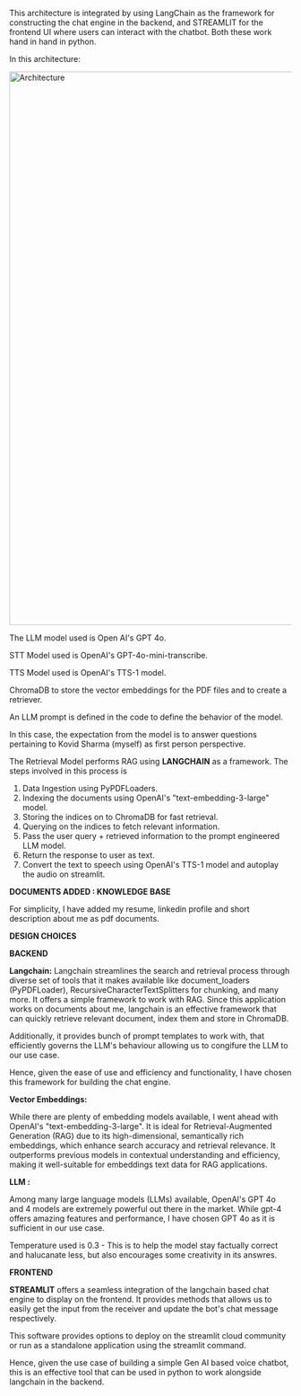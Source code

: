 This architecture is integrated by using LangChain as the framework for constructing the chat engine in the backend,
and STREAMLIT for the frontend UI where users can interact with the chatbot.
Both these work hand in hand in python.


In this architecture:

<img width="986" alt="Architecture" src="https://github.com/user-attachments/assets/8ce8379f-b9ec-4b89-bacf-431f8b7add28" />


The LLM model used is Open AI's GPT 4o.

STT Model used is OpenAI's GPT-4o-mini-transcribe.

TTS Model used is OpenAI's TTS-1 model.

ChromaDB to store the vector embeddings for the PDF files and to create a retriever.

An LLM prompt is defined in the code to define the behavior of the model.

In this case, the expectation from the model is to answer questions pertaining to Kovid Sharma (myself) as first person perspective.



The Retrieval Model performs RAG using **LANGCHAIN** as a framework.
The steps involved in this process is 
1. Data Ingestion using PyPDFLoaders.
2. Indexing the documents using OpenAI's "text-embedding-3-large" model.
3. Storing the indices on to ChromaDB for fast retrieval.
4. Querying on the indices to fetch relevant information.
6. Pass the user query + retrieved information to the prompt engineered LLM model.
7. Return the response to user as text.
8. Convert the text to speech using OpenAI's TTS-1 model and autoplay the audio on streamlit.


**DOCUMENTS ADDED : KNOWLEDGE BASE**

For simplicity, I have added my resume, linkedin profile and short description about me as pdf documents.

**DESIGN CHOICES**

**BACKEND**

**Langchain:**
Langchain streamlines the search and retrieval process through diverse set of tools that it makes available like document_loaders (PyPDFLoader), RecursiveCharacterTextSplitters for chunking, and many more.
It offers a simple framework to work with RAG.
Since this application works on documents about me, langchain is an effective framework that can quickly retrieve 
relevant document, index them and store in ChromaDB.

Additionally, it provides bunch of prompt templates to work with, that efficiently governs the LLM's behaviour allowing us to congifure the LLM to our use case.


Hence, given the ease of use and efficiency and functionality, I have chosen this framework for building the chat engine.



**Vector Embeddings:**

While there are plenty of embedding models available, I went ahead with OpenAI's "text-embedding-3-large".
It is ideal for Retrieval-Augmented Generation (RAG) due to its high-dimensional, semantically rich embeddings, which enhance search accuracy and retrieval relevance.
It outperforms previous models in contextual understanding and efficiency, making it well-suitable for embeddings text data for RAG applications.


**LLM :**

Among many large language models (LLMs) available, OpenAI's GPT 4o and 4 models are extremely powerful out there in the market.
While gpt-4 offers amazing features and performance, I have chosen GPT 4o as it is sufficient in our use case.

Temperature used is 0.3 - This is to help the model stay factually correct and halucanate less, but also encourages some creativity in its answres.

**FRONTEND**

**STREAMLIT** offers a seamless integration of the langchain based chat engine to display on the frontend.
It provides methods that allows us to easily get the input from the receiver
and update the bot's chat message respectively.


This software provides options to deploy on the streamlit cloud community or run as a standalone application using the streamlit command.

Hence, given the use case of building a simple Gen AI based voice chatbot, this is an effective tool that can be used in python to work alongside langchain in the backend.
